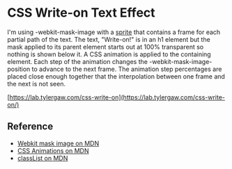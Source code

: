# CSS Write-on Text Effect

I'm using -webkit-mask-image with a [sprite](https://github.com/tylergaw/css-write-on/blob/master/images/mask.png) that contains a frame for each partial path of the text. The text, "Write-on!" is in an h1 element but the mask applied to its parent element starts out at 100% transparent so nothing is shown below it. A CSS animation is applied to the containing element. Each step of the animation changes the -webkit-mask-image-position to advance to the next frame. The animation step percentages are placed close enough together that the interpolation between one frame and the next is not seen.

[https://lab.tylergaw.com/css-write-on](https://lab.tylergaw.com/css-write-on/)

## Reference

* [Webkit mask image on MDN](https://developer.mozilla.org/en/CSS/-webkit-mask-image)
* [CSS Animations on MDN](https://developer.mozilla.org/en/CSS/CSS_animations)
* [classList on MDN](https://developer.mozilla.org/en/DOM/element.classList)
